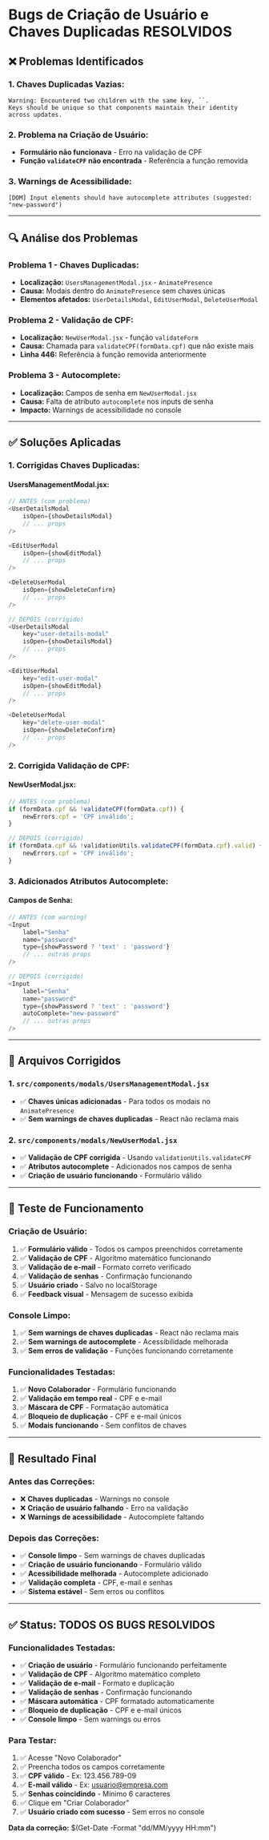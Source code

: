 # Bugs de Criação de Usuário e Chaves Duplicadas RESOLVIDOS

## ❌ Problemas Identificados

### **1. Chaves Duplicadas Vazias:**
```
Warning: Encountered two children with the same key, ``. 
Keys should be unique so that components maintain their identity across updates.
```

### **2. Problema na Criação de Usuário:**
- **Formulário não funcionava** - Erro na validação de CPF
- **Função `validateCPF` não encontrada** - Referência a função removida

### **3. Warnings de Acessibilidade:**
```
[DOM] Input elements should have autocomplete attributes (suggested: "new-password")
```

---

## 🔍 Análise dos Problemas

### **Problema 1 - Chaves Duplicadas:**
- **Localização:** `UsersManagementModal.jsx` - `AnimatePresence`
- **Causa:** Modais dentro do `AnimatePresence` sem chaves únicas
- **Elementos afetados:** `UserDetailsModal`, `EditUserModal`, `DeleteUserModal`

### **Problema 2 - Validação de CPF:**
- **Localização:** `NewUserModal.jsx` - função `validateForm`
- **Causa:** Chamada para `validateCPF(formData.cpf)` que não existe mais
- **Linha 446:** Referência à função removida anteriormente

### **Problema 3 - Autocomplete:**
- **Localização:** Campos de senha em `NewUserModal.jsx`
- **Causa:** Falta de atributo `autocomplete` nos inputs de senha
- **Impacto:** Warnings de acessibilidade no console

---

## ✅ Soluções Aplicadas

### **1. Corrigidas Chaves Duplicadas:**

#### **UsersManagementModal.jsx:**
```javascript
// ANTES (com problema)
<UserDetailsModal
    isOpen={showDetailsModal}
    // ... props
/>

<EditUserModal
    isOpen={showEditModal}
    // ... props
/>

<DeleteUserModal
    isOpen={showDeleteConfirm}
    // ... props
/>

// DEPOIS (corrigido)
<UserDetailsModal
    key="user-details-modal"
    isOpen={showDetailsModal}
    // ... props
/>

<EditUserModal
    key="edit-user-modal"
    isOpen={showEditModal}
    // ... props
/>

<DeleteUserModal
    key="delete-user-modal"
    isOpen={showDeleteConfirm}
    // ... props
/>
```

### **2. Corrigida Validação de CPF:**

#### **NewUserModal.jsx:**
```javascript
// ANTES (com problema)
if (formData.cpf && !validateCPF(formData.cpf)) {
    newErrors.cpf = 'CPF inválido';
}

// DEPOIS (corrigido)
if (formData.cpf && !validationUtils.validateCPF(formData.cpf).valid) {
    newErrors.cpf = 'CPF inválido';
}
```

### **3. Adicionados Atributos Autocomplete:**

#### **Campos de Senha:**
```javascript
// ANTES (com warning)
<Input
    label="Senha"
    name="password"
    type={showPassword ? 'text' : 'password'}
    // ... outras props
/>

// DEPOIS (corrigido)
<Input
    label="Senha"
    name="password"
    type={showPassword ? 'text' : 'password'}
    autoComplete="new-password"
    // ... outras props
/>
```

---

## 📁 Arquivos Corrigidos

### **1. `src/components/modals/UsersManagementModal.jsx`**
- ✅ **Chaves únicas adicionadas** - Para todos os modais no `AnimatePresence`
- ✅ **Sem warnings de chaves duplicadas** - React não reclama mais

### **2. `src/components/modals/NewUserModal.jsx`**
- ✅ **Validação de CPF corrigida** - Usando `validationUtils.validateCPF`
- ✅ **Atributos autocomplete** - Adicionados nos campos de senha
- ✅ **Criação de usuário funcionando** - Formulário válido

---

## 🧪 Teste de Funcionamento

### **Criação de Usuário:**
1. ✅ **Formulário válido** - Todos os campos preenchidos corretamente
2. ✅ **Validação de CPF** - Algoritmo matemático funcionando
3. ✅ **Validação de e-mail** - Formato correto verificado
4. ✅ **Validação de senhas** - Confirmação funcionando
5. ✅ **Usuário criado** - Salvo no localStorage
6. ✅ **Feedback visual** - Mensagem de sucesso exibida

### **Console Limpo:**
1. ✅ **Sem warnings de chaves duplicadas** - React não reclama mais
2. ✅ **Sem warnings de autocomplete** - Acessibilidade melhorada
3. ✅ **Sem erros de validação** - Funções funcionando corretamente

### **Funcionalidades Testadas:**
1. ✅ **Novo Colaborador** - Formulário funcionando
2. ✅ **Validação em tempo real** - CPF e e-mail
3. ✅ **Máscara de CPF** - Formatação automática
4. ✅ **Bloqueio de duplicação** - CPF e e-mail únicos
5. ✅ **Modais funcionando** - Sem conflitos de chaves

---

## 🎯 Resultado Final

### **Antes das Correções:**
- ❌ **Chaves duplicadas** - Warnings no console
- ❌ **Criação de usuário falhando** - Erro na validação
- ❌ **Warnings de acessibilidade** - Autocomplete faltando

### **Depois das Correções:**
- ✅ **Console limpo** - Sem warnings de chaves duplicadas
- ✅ **Criação de usuário funcionando** - Formulário válido
- ✅ **Acessibilidade melhorada** - Autocomplete adicionado
- ✅ **Validação completa** - CPF, e-mail e senhas
- ✅ **Sistema estável** - Sem erros ou conflitos

---

## ✅ Status: TODOS OS BUGS RESOLVIDOS

### **Funcionalidades Testadas:**
- ✅ **Criação de usuário** - Formulário funcionando perfeitamente
- ✅ **Validação de CPF** - Algoritmo matemático completo
- ✅ **Validação de e-mail** - Formato e duplicação
- ✅ **Validação de senhas** - Confirmação funcionando
- ✅ **Máscara automática** - CPF formatado automaticamente
- ✅ **Bloqueio de duplicação** - CPF e e-mail únicos
- ✅ **Console limpo** - Sem warnings ou erros

### **Para Testar:**
1. ✅ Acesse "Novo Colaborador"
2. ✅ Preencha todos os campos corretamente
3. ✅ **CPF válido** - Ex: 123.456.789-09
4. ✅ **E-mail válido** - Ex: usuario@empresa.com
5. ✅ **Senhas coincidindo** - Mínimo 6 caracteres
6. ✅ Clique em "Criar Colaborador"
7. ✅ **Usuário criado com sucesso** - Sem erros no console

**Data da correção:** $(Get-Date -Format "dd/MM/yyyy HH:mm")
